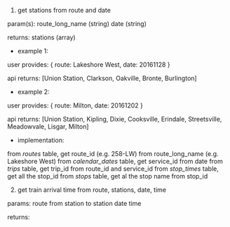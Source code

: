 1. get stations from route and date

param(s):
route_long_name (string)
date (string)

returns:
stations (array)

- example 1:

user provides:
{
  route:  Lakeshore West,
  date:   20161128
}

api returns:
[Union Station, Clarkson, Oakville, Bronte, Burlington]

- example 2:

user provides:
{
  route:  Milton,
  date:   20161202
}

api returns:
[Union Station, Kipling, Dixie, Cooksville, Erindale, Streetsville, Meadowvale, Lisgar, Milton]

- implementation:

from *routes* table, get route_id (e.g. 258-LW) from route_long_name (e.g. Lakeshore West)
from *calendar_dates* table, get service_id from date
from *trips* table, get trip_id from route_id and service_id
from *stop_times* table, get all the stop_id
from *stops* table, get al the stop name from stop_id

2. get train arrival time from route, stations, date, time

params:
route
from station
to station
date
time

returns:
